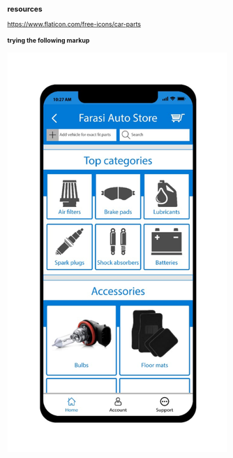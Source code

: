 ### resources 
https://www.flaticon.com/free-icons/car-parts

#### trying the following markup




![screenshot](images/image4.jpeg)

